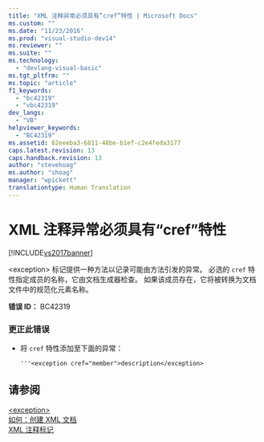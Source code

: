 ```yaml
---
title: "XML 注释异常必须具有“cref”特性 | Microsoft Docs"
ms.custom: ""
ms.date: "11/23/2016"
ms.prod: "visual-studio-dev14"
ms.reviewer: ""
ms.suite: ""
ms.technology: 
  - "devlang-visual-basic"
ms.tgt_pltfrm: ""
ms.topic: "article"
f1_keywords: 
  - "bc42319"
  - "vbc42319"
dev_langs: 
  - "VB"
helpviewer_keywords: 
  - "BC42319"
ms.assetid: 62eeeba3-6811-48be-b1ef-c2e4feda3177
caps.latest.revision: 13
caps.handback.revision: 13
author: "stevehoag"
ms.author: "shoag"
manager: "wpickett"
translationtype: Human Translation
---
```

# XML 注释异常必须具有“cref”特性
[!INCLUDE[vs2017banner](../../../csharp/includes/vs2017banner.md)]

\<exception\> 标记提供一种方法以记录可能由方法引发的异常。  必选的 `cref` 特性指定成员的名称，它由文档生成器检查。  如果该成员存在，它将被转换为文档文件中的规范化元素名称。  
  
 **错误 ID：** BC42319  
  
### 更正此错误  
  
-   将 `cref` 特性添加至下面的异常：  
  
    ```  
    '''<exception cref="member">description</exception>  
    ```  
  
## 请参阅  
 [\<exception\>](../../../visual-basic/language-reference/xmldoc/exception.md)   
 [如何：创建 XML 文档](../../../visual-basic/programming-guide/program-structure/how-to-create-xml-documentation.md)   
 [XML 注释标记](../../../visual-basic/language-reference/xmldoc/recommended-xml-tags-for-documentation-comments.md)